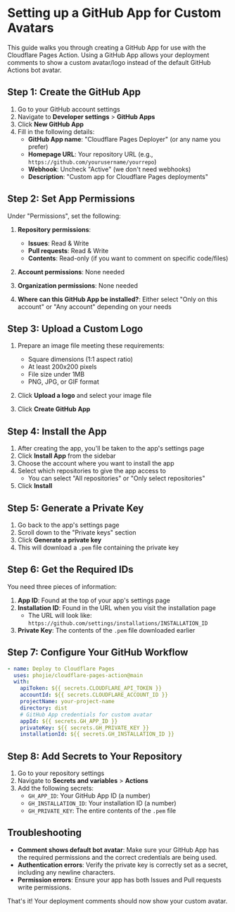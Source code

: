 # Setting up a GitHub App for Custom Avatars

This guide walks you through creating a GitHub App for use with the Cloudflare Pages Action. Using a GitHub App allows your deployment comments to show a custom avatar/logo instead of the default GitHub Actions bot avatar.

## Step 1: Create the GitHub App

1. Go to your GitHub account settings
2. Navigate to **Developer settings** > **GitHub Apps**
3. Click **New GitHub App**
4. Fill in the following details:
   - **GitHub App name**: "Cloudflare Pages Deployer" (or any name you prefer)
   - **Homepage URL**: Your repository URL (e.g., `https://github.com/yourusername/yourrepo`)
   - **Webhook**: Uncheck "Active" (we don't need webhooks)
   - **Description**: "Custom app for Cloudflare Pages deployments"

## Step 2: Set App Permissions

Under "Permissions", set the following:

1. **Repository permissions**:

   - **Issues**: Read & Write
   - **Pull requests**: Read & Write
   - **Contents**: Read-only (if you want to comment on specific code/files)

2. **Account permissions**: None needed

3. **Organization permissions**: None needed

4. **Where can this GitHub App be installed?**: Either select "Only on this account" or "Any account" depending on your needs

## Step 3: Upload a Custom Logo

1. Prepare an image file meeting these requirements:

   - Square dimensions (1:1 aspect ratio)
   - At least 200x200 pixels
   - File size under 1MB
   - PNG, JPG, or GIF format

2. Click **Upload a logo** and select your image file

3. Click **Create GitHub App**

## Step 4: Install the App

1. After creating the app, you'll be taken to the app's settings page
2. Click **Install App** from the sidebar
3. Choose the account where you want to install the app
4. Select which repositories to give the app access to
   - You can select "All repositories" or "Only select repositories"
5. Click **Install**

## Step 5: Generate a Private Key

1. Go back to the app's settings page
2. Scroll down to the "Private keys" section
3. Click **Generate a private key**
4. This will download a `.pem` file containing the private key

## Step 6: Get the Required IDs

You need three pieces of information:

1. **App ID**: Found at the top of your app's settings page
2. **Installation ID**: Found in the URL when you visit the installation page
   - The URL will look like: `https://github.com/settings/installations/INSTALLATION_ID`
3. **Private Key**: The contents of the `.pem` file downloaded earlier

## Step 7: Configure Your GitHub Workflow

```yaml
- name: Deploy to Cloudflare Pages
  uses: phojie/cloudflare-pages-action@main
  with:
    apiToken: ${{ secrets.CLOUDFLARE_API_TOKEN }}
    accountId: ${{ secrets.CLOUDFLARE_ACCOUNT_ID }}
    projectName: your-project-name
    directory: dist
    # GitHub App credentials for custom avatar
    appId: ${{ secrets.GH_APP_ID }}
    privateKey: ${{ secrets.GH_PRIVATE_KEY }}
    installationId: ${{ secrets.GH_INSTALLATION_ID }}
```

## Step 8: Add Secrets to Your Repository

1. Go to your repository settings
2. Navigate to **Secrets and variables** > **Actions**
3. Add the following secrets:
   - `GH_APP_ID`: Your GitHub App ID (a number)
   - `GH_INSTALLATION_ID`: Your installation ID (a number)
   - `GH_PRIVATE_KEY`: The entire contents of the `.pem` file

## Troubleshooting

- **Comment shows default bot avatar**: Make sure your GitHub App has the required permissions and the correct credentials are being used.
- **Authentication errors**: Verify the private key is correctly set as a secret, including any newline characters.
- **Permission errors**: Ensure your app has both Issues and Pull requests write permissions.

That's it! Your deployment comments should now show your custom avatar.
